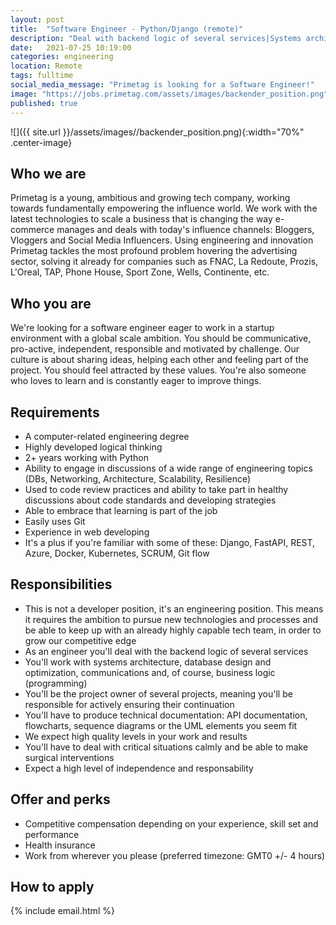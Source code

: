 ```yaml
---
layout: post
title:  "Software Engineer - Python/Django (remote)"
description: "Deal with backend logic of several services|Systems architecture, database design and optimization, communications and business logic|Python, Django, Docker, REST"
date:   2021-07-25 10:19:00
categories: engineering
location: Remote
tags: fulltime
social_media_message: "Primetag is looking for a Software Engineer!"
image: "https://jobs.primetag.com/assets/images/backender_position.png"
published: true
---
```


![]({{ site.url }}/assets/images//backender_position.png){:width="70%" .center-image}

## **Who we are** ##

Primetag is a young, ambitious and growing tech company, working towards fundamentally empowering the influence world. We work with the latest technologies to scale a business that is changing the way e-commerce manages and deals with today's influence channels: Bloggers, Vloggers and Social Media Influencers. Using engineering and innovation Primetag tackles the most profound problem hovering the advertising sector, solving it already for companies such as FNAC, La Redoute, Prozis, L'Oreal, TAP, Phone House, Sport Zone, Wells, Continente, etc.

## **Who you are** ##

We're looking for a software engineer eager to work in a startup environment with a global scale ambition.
You should be communicative, pro-active, independent, responsible and motivated by challenge.
Our culture is about sharing ideas, helping each other and feeling part of the project. You should feel attracted by these values.
You're also someone who loves to learn and is constantly eager to improve things.

## **Requirements** ##

* A computer-related engineering degree
* Highly developed logical thinking
* 2+ years working with Python
* Ability to engage in discussions of a wide range of engineering topics (DBs, Networking, Architecture, Scalability, Resilience)
* Used to code review practices and ability to take part in healthy discussions about code standards and developing strategies
* Able to embrace that learning is part of the job
* Easily uses Git
* Experience in web developing
* It's a plus if you're familiar with some of these: Django, FastAPI, REST, Azure, Docker, Kubernetes, SCRUM, Git flow

## **Responsibilities** ##

* This is not a developer position, it's an engineering position. This means it requires the ambition to pursue new technologies and processes and be able to keep up with an already highly capable tech team, in order to grow our competitive edge
* As an engineer you'll deal with the backend logic of several services
* You'll work with systems architecture, database design and optimization, communications and, of course, business logic (programming)
* You'll be the project owner of several projects, meaning you'll be responsible for actively ensuring their continuation
* You'll have to produce technical documentation: API documentation, flowcharts, sequence diagrams or the UML elements you seem fit
* We expect high quality levels in your work and results
* You'll have to deal with critical situations calmly and be able to make surgical interventions
* Expect a high level of independence and responsability

## **Offer and perks** ##

* Competitive compensation depending on your experience, skill set and performance
* Health insurance
* Work from wherever you please (preferred timezone: GMT0 +/- 4 hours)

## **How to apply** ##

{% include email.html %} 

